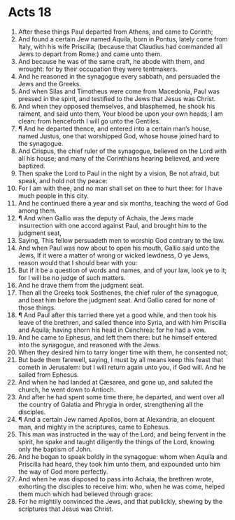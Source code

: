 ﻿# Acts 18
1. After these things Paul departed from Athens, and came to Corinth; 
2. And found a certain Jew named Aquila, born in Pontus, lately come from Italy, with his wife Priscilla; (because that Claudius had commanded all Jews to depart from Rome:) and came unto them. 
3. And because he was of the same craft, he abode with them, and wrought: for by their occupation they were tentmakers. 
4. And he reasoned in the synagogue every sabbath, and persuaded the Jews and the Greeks. 
5. And when Silas and Timotheus were come from Macedonia, Paul was pressed in the spirit, and testified to the Jews that Jesus was Christ. 
6. And when they opposed themselves, and blasphemed, he shook his raiment, and said unto them, Your blood be upon your own heads; I am clean: from henceforth I will go unto the Gentiles. 
7. ¶ And he departed thence, and entered into a certain man’s house, named Justus, one that worshipped God, whose house joined hard to the synagogue. 
8. And Crispus, the chief ruler of the synagogue, believed on the Lord with all his house; and many of the Corinthians hearing believed, and were baptized. 
9. Then spake the Lord to Paul in the night by a vision, Be not afraid, but speak, and hold not thy peace: 
10. For I am with thee, and no man shall set on thee to hurt thee: for I have much people in this city. 
11. And he continued there a year and six months, teaching the word of God among them. 
12. ¶ And when Gallio was the deputy of Achaia, the Jews made insurrection with one accord against Paul, and brought him to the judgment seat, 
13. Saying, This fellow persuadeth men to worship God contrary to the law. 
14. And when Paul was now about to open his mouth, Gallio said unto the Jews, If it were a matter of wrong or wicked lewdness, O ye Jews, reason would that I should bear with you: 
15. But if it be a question of words and names, and of your law, look ye to it; for I will be no judge of such matters. 
16. And he drave them from the judgment seat. 
17. Then all the Greeks took Sosthenes, the chief ruler of the synagogue, and beat him before the judgment seat. And Gallio cared for none of those things. 
18. ¶ And Paul after this tarried there yet a good while, and then took his leave of the brethren, and sailed thence into Syria, and with him Priscilla and Aquila; having shorn his head in Cenchrea: for he had a vow. 
19. And he came to Ephesus, and left them there: but he himself entered into the synagogue, and reasoned with the Jews. 
20. When they desired him to tarry longer time with them, he consented not; 
21. But bade them farewell, saying, I must by all means keep this feast that cometh in Jerusalem: but I will return again unto you, if God will. And he sailed from Ephesus. 
22. And when he had landed at Cæsarea, and gone up, and saluted the church, he went down to Antioch. 
23. And after he had spent some time there, he departed, and went over all the country of Galatia and Phrygia in order, strengthening all the disciples. 
24. ¶ And a certain Jew named Apollos, born at Alexandria, an eloquent man, and mighty in the scriptures, came to Ephesus. 
25. This man was instructed in the way of the Lord; and being fervent in the spirit, he spake and taught diligently the things of the Lord, knowing only the baptism of John. 
26. And he began to speak boldly in the synagogue: whom when Aquila and Priscilla had heard, they took him unto them, and expounded unto him the way of God more perfectly. 
27. And when he was disposed to pass into Achaia, the brethren wrote, exhorting the disciples to receive him: who, when he was come, helped them much which had believed through grace: 
28. For he mightily convinced the Jews, and that publickly, shewing by the scriptures that Jesus was Christ. 
